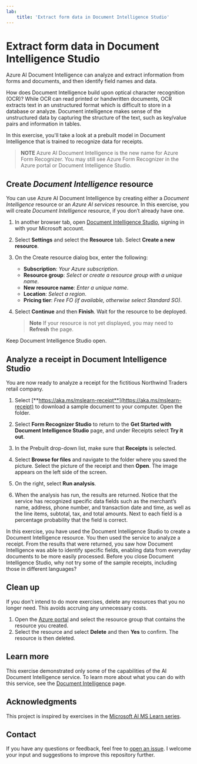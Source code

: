 ```yaml
---
lab:
    title: 'Extract form data in Document Intelligence Studio​'
---
```


# Extract form data in Document Intelligence Studio

Azure AI Document Intelligence can analyze and extract information from forms and documents, and then identify field names and data. 

How does Document Intelligence build upon optical character recognition (OCR)? While OCR can read printed or handwritten documents, OCR extracts text in an unstructured format which is difficult to store in a database or analyze. Document intelligence makes sense of the unstructured data by capturing the structure of the text, such as key/value pairs and information in tables. 

In this exercise, you'll take a look at a prebuilt model in Document Intelligence that is trained to recognize data for receipts. 

> **NOTE**
> Azure AI Document Intelligence is the new name for Azure Form Recognizer. You may still see Azure Form Recognizer in the Azure portal or Document Intelligence Studio.

## Create *Document Intelligence* resource

You can use Azure AI Document Intelligence by creating either a *Document Intelligence* resource or an *Azure AI services* resource. In this exercise, you will create *Document Intelligence* resource, if you don’t already have one.

1. In another browser tab, open [Document Intelligence Studio](https://formrecognizer.appliedai.azure.com/studio), signing in with your Microsoft account.
1. Select **Settings** and select the **Resource** tab. Select **Create a new resource**.
1. On the Create resource dialog box, enter the following:
    - **Subscription**: *Your Azure subscription*.
    - **Resource group**: *Select or create a resource group with a unique name*.
    - **New resource name**: *Enter a unique name*.
    - **Location**: *Select a region*.
    - **Pricing tier**: *Free FO (if available, otherwise select Standard SO)*.
1. Select **Continue** and then **Finish**. Wait for the resource to be deployed.

    >**Note**
    > If your resource is not yet displayed, you may need to **Refresh** the page.

Keep Document Intelligence Studio open.

## Analyze a receipt in Document Intelligence Studio

You are now ready to analyze a receipt for the fictitious Northwind Traders retail company.

1. Select [**https://aka.ms/mslearn-receipt**](https://aka.ms/mslearn-receipt) to download a sample document to your computer. Open the folder. 
1. Select **Form Recognizer Studio** to return to the **Get Started with Document Intelligence Studio** page, and under Receipts select **Try it out**.
1. In the Prebuilt drop-down list, make sure that **Receipts** is selected.
1. Select **Browse for files** and navigate to the folder where you saved the picture. Select the picture of the receipt and then **Open**. The image appears on the left side of the screen.

    

1. On the right, select **Run analysis**.
1. When the analysis has run, the results are returned. Notice that the service has recognized specific data fields such as the merchant’s name, address, phone number, and transaction date and time, as well as the line items, subtotal, tax, and total amounts. Next to each field is a percentage probability that the field is correct.

In this exercise, you have used the Document Intelligence Studio to create a Document Intelligence resource. You then used the service to analyze a receipt. From the results that were returned, you saw how Document Intelligence was able to identify specific fields, enabling data from everyday documents to be more easily processed. Before you close Document Intelligence Studio, why not try some of the sample receipts, including those in different languages?

## Clean up

If you don’t intend to do more exercises, delete any resources that you no longer need. This avoids accruing any unnecessary costs.

1. Open the [Azure portal]( https://portal.azure.com) and select the resource group that contains the resource you created.
1. Select the resource and select **Delete** and then **Yes** to confirm. The resource is then deleted.

## Learn more

This exercise demonstrated only some of the capabilities of the AI Document Intelligence service. To learn more about what you can do with this service, see the [Document Intelligence](https://learn.microsoft.com/azure/ai-services/document-intelligence/overview?view=doc-intel-3.1.0) page.

## Acknowledgments
This project is inspired by exercises in the [Microsoft AI MS Learn series](https://learn.microsoft.com/en-us/training/).

## Contact

If you have any questions or feedback, feel free to [open an issue](https://github.com/b8234/Azure-AI-Projects/issues/new). I welcome your input and suggestions to improve this repository further.
